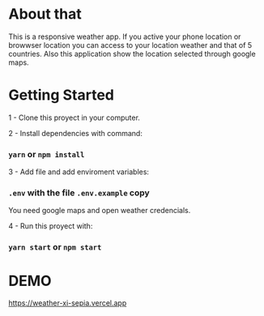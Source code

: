# About that

This is a responsive weather app.
If you active your phone location or browwser location you can access
to your location weather and that of 5 countries.
Also this application show the location selected through google maps.

# Getting Started

1 - Clone this proyect in your computer.

2 - Install dependencies with command:
### `yarn` or `npm install`

3 - Add file and add enviroment variables:
### `.env` with the file `.env.example` copy
You need google maps and open weather credencials.

4 - Run this proyect with:
### `yarn start` or `npm start`


# DEMO

https://weather-xi-sepia.vercel.app
